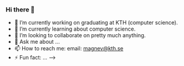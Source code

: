 <!-- Author: Alucad0 -->

<!-- Adobe afteraffects banner, joke on the right side-->

<!-- giga chad meme:
    you see a bug. 
    I GIGACHAD: It's not a bug, it's an undocumented feature.
-->

### Hi there 👋

<!-- gör något roligt med att jag kan flera språk: python, golang, rust, asmebly, c, c++, c#, java, ruby, SQL, ASM mm-->
<!-- jag är familjär med flera program: VScode, Github, Windows, Obuntu, google drive-->
<!-- jag håller på att bli bättre inom photoshop, afftereffects, premier pro-->

- 🔭 I’m currently working on graduating at KTH (computer science).
- 🌱 I’m currently learning about computer science.
- 👯 I’m looking to collaborate on pretty much anything.
- 💬 Ask me about ...
- 📫 How to reach me: email: magnev@kth.se
- ⚡ Fun fact: ...
-->
